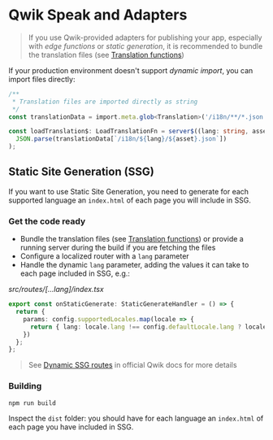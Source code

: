 # Qwik Speak and Adapters

> If you use Qwik-provided adapters for publishing your app, especially with _edge functions_ or _static generation_, it is recommended to bundle the translation files (see [Translation functions](./translation-functions.md))

If your production environment doesn't support _dynamic import_, you can import files directly:
```typescript
/**
 * Translation files are imported directly as string
 */
const translationData = import.meta.glob<Translation>('/i18n/**/*.json', { as: 'raw', eager: true });

const loadTranslation$: LoadTranslationFn = server$((lang: string, asset: string) =>
  JSON.parse(translationData[`/i18n/${lang}/${asset}.json`])
);
```

## Static Site Generation (SSG)
If you want to use Static Site Generation, you need to generate for each supported language an `index.html` of each page you will include in SSG.

### Get the code ready
- Bundle the translation files (see [Translation functions](./translation-functions.md)) or provide a running server during the build if you are fetching the files
- Configure a localized router with a `lang` parameter
- Handle the dynamic `lang` parameter, adding the values it can take to each page included in SSG, e.g.:

_src/routes/[...lang]/index.tsx_
```typescript
export const onStaticGenerate: StaticGenerateHandler = () => {
  return {
    params: config.supportedLocales.map(locale => {
      return { lang: locale.lang !== config.defaultLocale.lang ? locale.lang : '.' };
    })
  };
};
```
> See [Dynamic SSG routes](https://qwik.builder.io/docs/guides/static-site-generation/#dynamic-ssg-routes) in official Qwik docs for more details

### Building
```shell
npm run build
```
Inspect the `dist` folder: you should have for each language an `index.html` of each page you have included in SSG.
